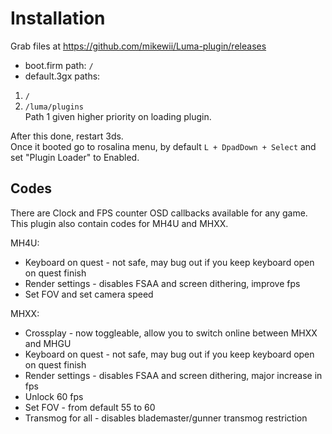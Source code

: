 # Installation
Grab files at https://github.com/mikewii/Luma-plugin/releases
- boot.firm path: `/`
- default.3gx paths:
1. `/`
2. `/luma/plugins` \
Path 1 given higher priority on loading plugin.

After this done, restart 3ds. \
Once it booted go to rosalina menu, by default `L + DpadDown + Select` and set "Plugin Loader" to Enabled.

## Codes
There are Clock and FPS counter OSD callbacks available for any game.
This plugin also contain codes for MH4U and MHXX.

MH4U:
- Keyboard on quest - not safe, may bug out if you keep keyboard open on quest finish
- Render settings - disables FSAA and screen dithering, improve fps
- Set FOV and set camera speed

MHXX:
- Crossplay - now toggleable, allow you to switch online between MHXX and MHGU
- Keyboard on quest - not safe, may bug out if you keep keyboard open on quest finish
- Render settings - disables FSAA and screen dithering, major increase in fps
- Unlock 60 fps
- Set FOV - from default 55 to 60
- Transmog for all - disables blademaster/gunner transmog restriction
